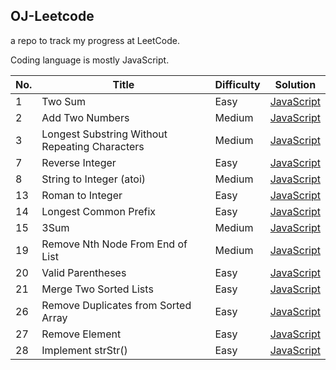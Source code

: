## OJ-Leetcode
a repo to track my progress at LeetCode.

Coding language is mostly JavaScript.


| No. | Title                                          | Difficulty | Solution                                                                                                                         |
| --- | ---------------------------------------------- | ---------- | -------------------------------------------------------------------------------------------------------------------------------- |
| 1   | Two Sum                                        | Easy       | [JavaScript](https://github.com/javaHashbrown/OJ-Leetcode/blob/master/twosum.js)                                                 |
| 2   | Add Two Numbers                                | Medium     | [JavaScript](https://github.com/javaHashbrown/OJ-Leetcode/blob/master/Add%20Two%20Numbers.js)                                    |
| 3   | Longest Substring Without Repeating Characters | Medium     | [JavaScript](https://github.com/javaHashbrown/OJ-Leetcode/blob/master/Longest%20Substring%20Without%20Repeating%20Characters.js) |
| 7   | Reverse Integer                                | Easy       | [JavaScript](https://github.com/javaHashbrown/OJ-Leetcode/blob/master/Reverse%20Integer.js)                                      |
| 8   | String to Integer (atoi)                       | Medium     | [JavaScript](https://github.com/javaHashbrown/OJ-Leetcode/blob/master/String%20to%20Integer%20(atoi).js)                         |
| 13  | Roman to Integer                               | Easy       | [JavaScript](https://github.com/javaHashbrown/OJ-Leetcode/blob/master/Roman%20to%20Integer.js)                                   |
| 14  | Longest Common Prefix                          | Easy       | [JavaScript](https://github.com/javaHashbrown/OJ-Leetcode/blob/master/Longest%20Common%20Prefix.js)                              |
| 15  | 3Sum                                           | Medium     | [JavaScript](https://github.com/javaHashbrown/OJ-Leetcode/blob/master/3Sum.js)                                                   |
| 19  | Remove Nth Node From End of List               | Medium     | [JavaScript](https://github.com/javaHashbrown/OJ-Leetcode/blob/master/Remove%20Nth%20Node%20From%20End%20of%20List.js)           |
| 20  | Valid Parentheses                              | Easy       | [JavaScript](https://github.com/javaHashbrown/OJ-Leetcode/blob/master/Valid%20Parentheses.js)                                    |
| 21  | Merge Two Sorted Lists                         | Easy       | [JavaScript](https://github.com/javaHashbrown/OJ-Leetcode/blob/master/MergeTwoSortedList.js)                                     |
| 26  | Remove Duplicates from Sorted Array            | Easy       | [JavaScript](https://github.com/javaHashbrown/OJ-Leetcode/blob/master/Remove%20Duplicates%20from%20Sorted%20Array.js)            |
| 27  | Remove Element                                 | Easy       | [JavaScript](https://github.com/javaHashbrown/OJ-Leetcode/blob/master/Remove%20Element.js)                                       |
| 28  | Implement strStr\(\)                           | Easy       | [JavaScript](https://github.com/javaHashbrown/OJ-Leetcode/blob/master/Implement%20strStr().js)                                   |